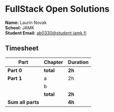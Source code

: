 # FullStack Open Solutions

**Name:** Laurin Novak  
**School:** JAMK  
**Student Email:** ab0330@student.jamk.fi

## Timesheet

| Part              | Chapter    | Duration  |
|-------------------|------------|-----------|
| **Part 0**        | **total**  | **2h**    |
| **Part 1**        | a          | 2h        |
|                   | b          |           |  
|                   | **total**  | **2h**    |
| **Sum all parts** |            | **4h**    |  
